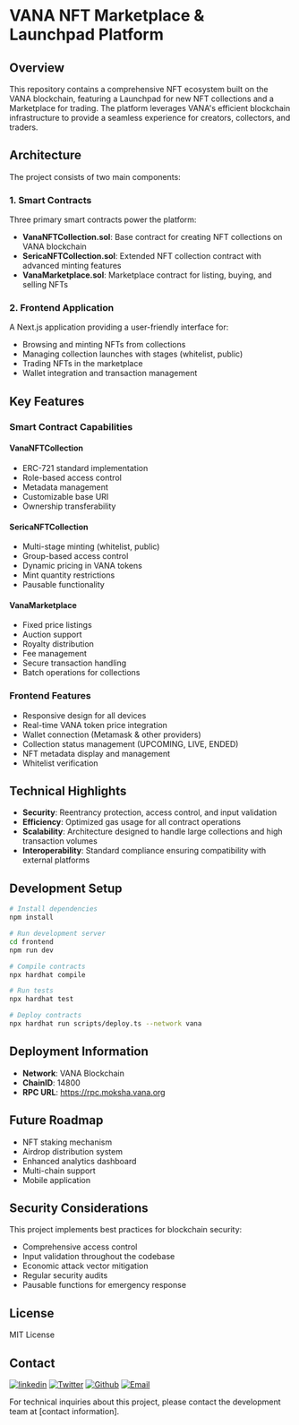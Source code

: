 # VANA NFT Marketplace & Launchpad Platform

## Overview

This repository contains a comprehensive NFT ecosystem built on the VANA blockchain, featuring a Launchpad for new NFT collections and a Marketplace for trading. The platform leverages VANA's efficient blockchain infrastructure to provide a seamless experience for creators, collectors, and traders.

## Architecture

The project consists of two main components:

### 1. Smart Contracts

Three primary smart contracts power the platform:

- **VanaNFTCollection.sol**: Base contract for creating NFT collections on VANA blockchain
- **SericaNFTCollection.sol**: Extended NFT collection contract with advanced minting features
- **VanaMarketplace.sol**: Marketplace contract for listing, buying, and selling NFTs

### 2. Frontend Application

A Next.js application providing a user-friendly interface for:

- Browsing and minting NFTs from collections
- Managing collection launches with stages (whitelist, public)
- Trading NFTs in the marketplace
- Wallet integration and transaction management

## Key Features

### Smart Contract Capabilities

#### VanaNFTCollection

- ERC-721 standard implementation
- Role-based access control
- Metadata management
- Customizable base URI
- Ownership transferability

#### SericaNFTCollection

- Multi-stage minting (whitelist, public)
- Group-based access control
- Dynamic pricing in VANA tokens
- Mint quantity restrictions
- Pausable functionality

#### VanaMarketplace

- Fixed price listings
- Auction support
- Royalty distribution
- Fee management
- Secure transaction handling
- Batch operations for collections

### Frontend Features

- Responsive design for all devices
- Real-time VANA token price integration
- Wallet connection (Metamask & other providers)
- Collection status management (UPCOMING, LIVE, ENDED)
- NFT metadata display and management
- Whitelist verification

## Technical Highlights

- **Security**: Reentrancy protection, access control, and input validation
- **Efficiency**: Optimized gas usage for all contract operations
- **Scalability**: Architecture designed to handle large collections and high transaction volumes
- **Interoperability**: Standard compliance ensuring compatibility with external platforms

## Development Setup

```bash
# Install dependencies
npm install

# Run development server
cd frontend
npm run dev

# Compile contracts
npx hardhat compile

# Run tests
npx hardhat test

# Deploy contracts
npx hardhat run scripts/deploy.ts --network vana
```

## Deployment Information

- **Network**: VANA Blockchain
- **ChainID**: 14800
- **RPC URL**: https://rpc.moksha.vana.org

## Future Roadmap

- NFT staking mechanism
- Airdrop distribution system
- Enhanced analytics dashboard
- Multi-chain support
- Mobile application

## Security Considerations

This project implements best practices for blockchain security:

- Comprehensive access control
- Input validation throughout the codebase
- Economic attack vector mitigation
- Regular security audits
- Pausable functions for emergency response

## License

MIT License

## Contact


[![linkedin](https://img.shields.io/badge/Linkedin-000000?style=for-the-badge&logo=Linkedin&logoColor=white)](https://www.linkedin.com/in/oğuzhan-gümüş-755739197/)
[![Twitter](https://img.shields.io/badge/Twitter-000000?style=for-the-badge&logo=Twitter&logoColor=white)](https://twitter.com/ozziecrypt)
[![Github](https://img.shields.io/badge/Github-000000?style=for-the-badge&logo=Github&logoColor=white)](https://github.com/oguzhaangumuss)
[![Email](https://img.shields.io/badge/email-000000?style=for-the-badge&logo=email&logoColor=white)](oguzhaangumuss@gmail.com) 




For technical inquiries about this project, please contact the development team at [contact information].
